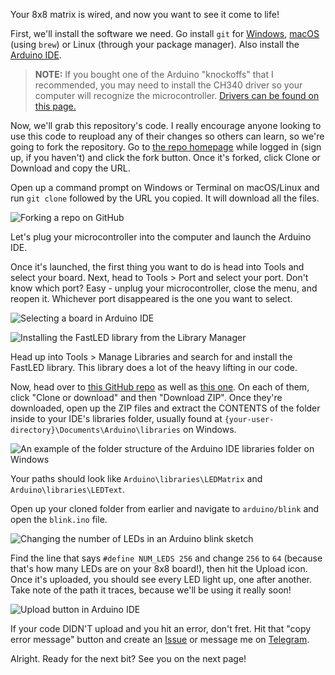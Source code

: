 Your 8x8 matrix is wired, and now you want to see it come to life! 

First, we'll install the software we need. Go install `git` for [Windows](https://gitforwindows.org/), [macOS](https://git-scm.com/download/mac) (using `brew`) or Linux (through your package manager). Also install the [Arduino IDE](https://www.arduino.cc/en/Main/Software).

> **NOTE:** If you bought one of the Arduino "knockoffs" that I recommended, you may need to install the CH340 driver so your computer will recognize the microcontroller. [Drivers can be found on this page.](https://sparks.gogo.co.nz/ch340.html)

Now, we'll grab this repository's code. I really encourage anyone looking to use this code to reupload any of their changes so others can learn, so we're going to fork the repository. Go to [the repo homepage](https://github.com/JaredTheWolf/OpenSourceProtogenCollection) while logged in (sign up, if you haven't) and click the fork button. Once it's forked, click Clone or Download and copy the URL.

Open up a command prompt on Windows or Terminal on macOS/Linux and run `git clone` followed by the URL you copied. It will download all the files.

![Forking a repo on GitHub](https://i.postimg.cc/Dwp0nNT6/Screenshot-from-2020-05-29-15-57-58.png)

Let's plug your microcontroller into the computer and launch the Arduino IDE.

Once it's launched, the first thing you want to do is head into Tools and select your board. Next, head to Tools > Port and select your port. Don't know which port? Easy - unplug your microcontroller, close the menu, and reopen it. Whichever port disappeared is the one you want to select.

![Selecting a board in Arduino IDE](https://i.postimg.cc/WzMF7kWx/screenshot-4.png)

![Installing the FastLED library from the Library Manager](https://i.postimg.cc/kGKR53CW/screenshot-16.png)

Head up into Tools > Manage Libraries and search for and install the FastLED library. This library does a lot of the heavy lifting in our code.

Now, head over to [this GitHub repo](https://github.com/Jorgen-VikingGod/LEDMatrix) as well as [this one](https://github.com/AaronLiddiment/LEDText). On each of them, click "Clone or download" and then "Download ZIP". Once they're downloaded, open up the ZIP files and extract the CONTENTS of the folder inside to your IDE's libraries folder, usually found at `{your-user-directory}\Documents\Arduino\libraries` on Windows.

![An example of the folder structure of the Arduino IDE libraries folder on Windows](https://i.postimg.cc/d0PX7GGd/screenshot-17.png)

Your paths should look like `Arduino\libraries\LEDMatrix` and `Arduino\libraries\LEDText`.

Open up your cloned folder from earlier and navigate to `arduino/blink` and open the `blink.ino` file.

![Changing the number of LEDs in an Arduino blink sketch](https://i.postimg.cc/8P4sPDqd/screenshot-5.png)

Find the line that says `#define NUM_LEDS 256` and change `256` to `64` (because that's how many LEDs are on your 8x8 board!), then hit the Upload icon. Once it's uploaded, you should see every LED light up, one after another. Take note of the path it traces, because we'll be using it really soon!

![Upload button in Arduino IDE](https://i.postimg.cc/C5FYWnM3/screenshot-6.png)

If your code DIDN'T upload and you hit an error, don't fret. Hit that "copy error message" button and create an [Issue](https://github.com/OpenSourceProtogenCollection/flexOS/issues) or message me on [Telegram](https://t.me/JaredTamana).

Alright. Ready for the next bit? See you on the next page!
